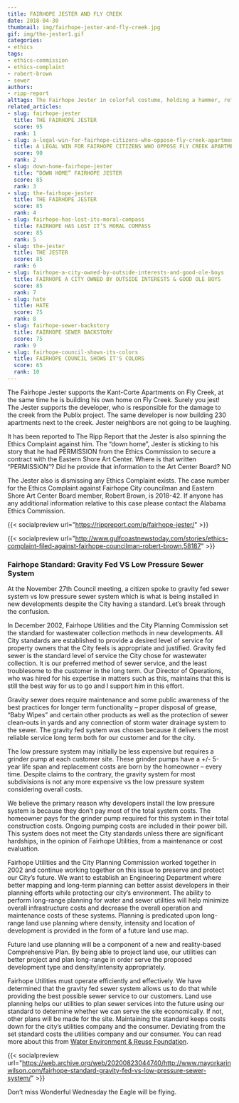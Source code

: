 ```yaml
---
title: FAIRHOPE JESTER AND FLY CREEK
date: 2018-04-30
thumbnail: img/fairhope-jester-and-fly-creek.jpg
gif: img/the-jester1.gif
categories:
- ethics
tags:
- ethics-commission
- ethics-complaint
- robert-brown
- sewer
authors:
- ripp-report
alttags: The Fairhope Jester in colorful costume, holding a hammer, referenced in an article about local development controversies
related_articles:
- slug: fairhope-jester
  title: THE FAIRHOPE JESTER
  score: 95
  rank: 1
- slug: a-legal-win-for-fairhope-citizens-who-oppose-fly-creek-apartments
  title: A LEGAL WIN FOR FAIRHOPE CITIZENS WHO OPPOSE FLY CREEK APARTMENTS
  score: 90
  rank: 2
- slug: down-home-fairhope-jester
  title: “DOWN HOME” FAIRHOPE JESTER
  score: 85
  rank: 3
- slug: the-fairhope-jester
  title: THE FAIRHOPE JESTER
  score: 85
  rank: 4
- slug: fairhope-has-lost-its-moral-compass
  title: FAIRHOPE HAS LOST IT’S MORAL COMPASS
  score: 85
  rank: 5
- slug: the-jester
  title: THE JESTER
  score: 85
  rank: 6
- slug: fairhope-a-city-owned-by-outside-interests-and-good-ole-boys
  title: FAIRHOPE A CITY OWNED BY OUTSIDE INTERESTS & GOOD OLE BOYS
  score: 85
  rank: 7
- slug: hate
  title: HATE
  score: 75
  rank: 8
- slug: fairhope-sewer-backstory
  title: FAIRHOPE SEWER BACKSTORY
  score: 75
  rank: 9
- slug: fairhope-council-shows-its-colors
  title: FAIRHOPE COUNCIL SHOWS IT'S COLORS
  score: 65
  rank: 10
---
```

The Fairhope Jester supports the Kant-Corte Apartments on Fly Creek, at the same time he is building his own home on Fly Creek. Surely you jest! The Jester supports the developer, who is responsible for the damage to the creek from the Publix project. The same developer is now building 230 apartments next to the creek. Jester neighbors are not going to be laughing.

It has been reported to The Ripp Report that the Jester is also spinning the Ethics Complaint against him. The “down home”, Jester is sticking to his story that he had PERMISSION from the Ethics Commission to secure a contract with the Eastern Shore Art Center. Where is that written “PERMISSION”? Did he provide that information to the Art Center Board? NO

The Jester also is dismissing any Ethics Complaint exists. The case number for the Ethics Complaint against Fairhope City councilman and Eastern Shore Art Center Board member, Robert Brown, is 2018-42. If anyone has any additional information relative to this case please contact the Alabama Ethics Commission.

{{< socialpreview url="https://rippreport.com/p/fairhope-jester/" >}}

{{< socialpreview url="http://www.gulfcoastnewstoday.com/stories/ethics-complaint-filed-against-fairhope-councilman-robert-brown,58187" >}}

### Fairhope Standard: Gravity Fed VS Low Pressure Sewer System

At the November 27th Council meeting, a citizen spoke to gravity fed sewer system vs low pressure sewer system which is what is being installed in new developments despite the City having a standard. Let’s break through the confusion.

In December 2002, Fairhope Utilities and the City Planning Commission set the standard for wastewater collection methods in new developments. All City standards are established to provide a desired level of service for property owners that the City feels is appropriate and justified. Gravity fed sewer is the standard level of service the City chose for wastewater collection. It is our preferred method of sewer service, and the least troublesome to the customer in the long term. Our Director of Operations, who was hired for his expertise in matters such as this, maintains that this is still the best way for us to go and I support him in this effort.

Gravity sewer does require maintenance and some public awareness of the best practices for longer term functionality – proper disposal of grease, “Baby Wipes” and certain other products as well as the protection of sewer clean-outs in yards and any connection of storm water drainage system to the sewer. The gravity fed system was chosen because it delivers the most reliable service long term both for our customer and for the city.

The low pressure system may initially be less expensive but requires a grinder pump at each customer site. These grinder pumps have a +/- 5-year life span and replacement costs are born by the homeowner – every time. Despite claims to the contrary, the gravity system for most subdivisions is not any more expensive vs the low pressure system considering overall costs.

We believe the primary reason why developers install the low pressure system is because they don’t pay most of the total system costs. The homeowner pays for the grinder pump required for this system in their total construction costs. Ongoing pumping costs are included in their power bill. This system does not meet the City standards unless there are significant hardships, in the opinion of Fairhope Utilities, from a maintenance or cost evaluation.

Fairhope Utilities and the City Planning Commission worked together in 2002 and continue working together on this issue to preserve and protect our City’s future. We want to establish an Engineering Department where better mapping and long-term planning can better assist developers in their planning efforts while protecting our city’s environment. The ability to perform long-range planning for water and sewer utilities will help minimize overall infrastructure costs and decrease the overall operation and maintenance costs of these systems. Planning is predicated upon long-range land use planning where density, intensity and location of development is provided in the form of a future land use map.

Future land use planning will be a component of a new and reality-based Comprehensive Plan. By being able to project land use, our utilities can better project and plan long-range in order serve the proposed development type and density/intensity appropriately.

Fairhope Utilities must operate efficiently and effectively. We have determined that the gravity fed sewer system allows us to do that while providing the best possible sewer service to our customers. Land use planning helps our utilities to plan sewer services into the future using our standard to determine whether we can serve the site economically. If not, other plans will be made for the site. Maintaining the standard keeps costs down for the city’s utilities company and the consumer. Deviating from the set standard costs the utilities company and our consumer. You can read more about this from [Water Environment & Reuse Foundation](https://cdn.rippreport.com/wp-content/uploads/2018/04/Water-Environment-Reuse-Foundation.pdf).

{{< socialpreview url="https://web.archive.org/web/20200823044740/http://www.mayorkarinwilson.com/fairhope-standard-gravity-fed-vs-low-pressure-sewer-system/" >}}

Don’t miss Wonderful Wednesday the Eagle will be flying.
